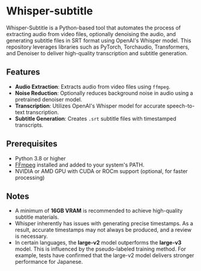 # Whisper-subtitle

Whisper-Subtitle is a Python-based tool that automates the process of extracting audio from video files, optionally denoising the audio, and generating subtitle files in SRT format using OpenAI's Whisper model. This repository leverages libraries such as PyTorch, Torchaudio, Transformers, and Denoiser to deliver high-quality transcription and subtitle generation.

## Features

- **Audio Extraction**: Extracts audio from video files using `ffmpeg`.
- **Noise Reduction**: Optionally reduces background noise in audio using a pretrained denoiser model.
- **Transcription**: Utilizes OpenAI's Whisper model for accurate speech-to-text transcription.
- **Subtitle Generation**: Creates `.srt` subtitle files with timestamped transcripts.

## Prerequisites

- Python 3.8 or higher
- [FFmpeg](https://ffmpeg.org/download.html) installed and added to your system's PATH.
- NVIDIA or AMD GPU with CUDA or ROCm support (optional, for faster processing)

## Notes

* A minimum of **16GB VRAM** is recommended to achieve high-quality subtitle materials.
* Whisper inherently has issues with generating precise timestamps. As a result, accurate timestamps may not always be produced, and a review is necessary.
* In certain languages, the **large-v2** model outperforms the **large-v3** model. This is influenced by the pseudo-labeled training method. For example, tests have confirmed that the large-v2 model delivers stronger performance for Japanese.
